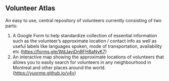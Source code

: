 ## Volunteer Atlas

An easy to use, central repository of volunteers currently consisting of two parts:

1. A Google Form to help standardize collection of essential information such as the volunteer’s approximate location / contact info as well as useful labels like languages spoken, mode of transportation, availability etc (https://forms.gle/WdJayiDnBFH8aNyK7)
2. An interactive map showing the approximate locations of volunteers that allows you to easily search for volunteers in any neighbourhood in Montreal and other places around the world. (https://yuorme.github.io/v4v)


